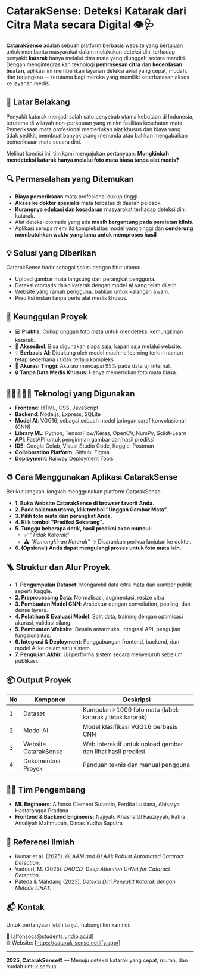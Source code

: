 # CatarakSense: Deteksi Katarak dari Citra Mata secara Digital 👁️🩺

**CatarakSense** adalah sebuah platform berbasis website yang bertujuan untuk membantu masyarakat dalam melakukan deteksi dini terhadap penyakit **katarak** hanya melalui citra mata yang diunggah secara mandiri. Dengan mengintegrasikan teknologi **pemrosesan citra** dan **kecerdasan buatan**, aplikasi ini memberikan layanan deteksi awal yang cepat, mudah, dan terjangkau — terutama bagi mereka yang memiliki keterbatasan akses ke layanan medis.



## 📑 Latar Belakang
Penyakit katarak menjadi salah satu penyebab utama kebutaan di Indonesia, terutama di wilayah non-perkotaan yang minim fasilitas kesehatan mata. Pemeriksaan mata profesional memerlukan alat khusus dan biaya yang tidak sedikit, membuat banyak orang menunda atau bahkan mengabaikan pemeriksaan mata secara dini.

Melihat kondisi ini, tim kami mengajukan pertanyaan:
**Mungkinkah mendeteksi katarak hanya melalui foto mata biasa tanpa alat medis?**



## 🔍 Permasalahan yang Ditemukan
- **Biaya pemeriksaan** mata profesional cukup tinggi.
- **Akses ke dokter spesialis** mata terbatas di daerah pelosok.
- **Kurangnya edukasi dan kesadaran** masyarakat terhadap deteksi dini katarak.
- Alat deteksi otomatis yang ada **masih bergantung pada peralatan klinis**.
- Aplikasi serupa memiliki kompleksitas model yang tinggi dan **cenderung membutuhkan waktu yang lama untuk memproses hasil**



## 💡 Solusi yang Diberikan
CatarakSense hadir sebagai solusi dengan fitur utama:
- Upload gambar mata langsung dari perangkat pengguna.
- Deteksi otomatis risiko katarak dengan model AI yang telah dilatih.
- Website yang ramah pengguna, bahkan untuk kalangan awam.
- Prediksi instan tanpa perlu alat medis khusus.



## 🚀 Keunggulan Proyek
- 💻 **Praktis**: Cukup unggah foto mata untuk mendeteksi kemungkinan katarak.
- 📱 **Aksesibel**: Bisa digunakan siapa saja, kapan saja melalui website.
- 💡 **Berbasis AI**: Didukung oleh model machine learning terkini namun tetap sederhana / tidak terlalu kompleks.
- 🎯 **Akurasi Tinggi**: Akurasi mencapai 95% pada data uji internal.
- 🔒 **Tanpa Data Medis Khusus**: Hanya memerlukan foto mata biasa.



## 👨🏻‍💻👩‍💻 Teknologi yang Digunakan
- **Frontend**: HTML, CSS, JavaScript
- **Backend**: Node.js, Express, SQLite
- **Model AI**: VGG16, sebagai sebuah model jaringan saraf konvolusional (CNN)
- **Library ML**: Python, TensorFlow/Keras, OpenCV, NumPy, Scikit-Learn
- **API**: FastAPI untuk pengiriman gambar dan hasil prediksi
- **IDE**: Google Colab, Visual Studio Code, Kaggle, Postman
- **Collaboration Platform**: Github, Figma
- **Deployment**: Railway Deployment Tools



## ⚙️ Cara Menggunakan Aplikasi CatarakSense

Berikut langkah-langkah menggunakan platform CatarakSense:

- **1. Buka Website CatarakSense di browser favorit Anda.**
- **2. Pada halaman utama, klik tombol "Unggah Gambar Mata"**.
- **3. Pilih foto mata dari perangkat Anda.**
- **4. Klik tombol "Prediksi Sekarang".**
- **5. Tunggu beberapa detik, hasil prediksi akan muncul:**
   - ✅ *"Tidak Katarak"*
   - ⚠️ *"Kemungkinan Katarak"* → Disarankan periksa lanjutan ke dokter.
- **6. (Opsional) Anda dapat mengulangi proses untuk foto mata lain.**



## 🪜 Struktur dan Alur Proyek

- **1. Pengumpulan Dataset**: Mengambil data citra mata dari sumber publik seperti Kaggle.
- **2. Preprocessing Data**: Normalisasi, augmentasi, resize citra.
- **3. Pembuatan Model CNN**: Arsitektur dengan convolution, pooling, dan dense layers.
- **4. Pelatihan & Evaluasi Model**: Split data, training dengan optimisasi akurasi, validasi silang.
- **5. Pembuatan Website**: Desain antarmuka, integrasi API, pengujian fungsionalitas.
- **6. Integrasi & Deployment**: Penggabungan frontend, backend, dan model AI ke dalam satu sistem.
- **7. Pengujian Akhir**: Uji performa sistem secara menyeluruh sebelum publikasi.



## 📦 Output Proyek
| No | Komponen                | Deskripsi                                                       |
|----|-------------------------|-----------------------------------------------------------------|
| 1  | Dataset                 | Kumpulan >1000 foto mata (label: katarak / tidak katarak)      |
| 2  | Model AI                | Model klasifikasi VGG16 berbasis CNN                                 |
| 3  | Website CatarakSense    | Web interaktif untuk upload gambar dan lihat hasil prediksi    |
| 4  | Dokumentasi Proyek     | Panduan teknis dan manual pengguna                             |



## 🧑‍💼 Tim Pengembang
- **ML Engineers**: Alfonso Clement Sutantio, Ferdita Lusiana, Abisatya Hastarangga Pradana
- **Frontend & Backend Engineers**: Najiyatu Khasna’Ul Fauziyyah, Ratna Amaliyah Mahmudah, Dimas Yudha Saputra



## 📎 Referensi Ilmiah
- Kumar et al. (2025). *GLAAM and GLAAI: Robust Automated Cataract Detection.*
- Vadduri, M. (2025). *DAUCD: Deep Attention U-Net for Cataract Detection.*
- Pateda & Mahdang (2023). *Deteksi Dini Penyakit Katarak dengan Metode LIHAT.*



## 📬 Kontak
Untuk pertanyaan lebih lanjut, hubungi tim kami di:

📧 [alfonsocs@students.undip.ac.id]  
🌐 Website: [https://catarak-sense.netlify.app/]

---

**2025, CatarakSense©️** — Menuju deteksi katarak yang cepat, murah, dan mudah untuk semua.
